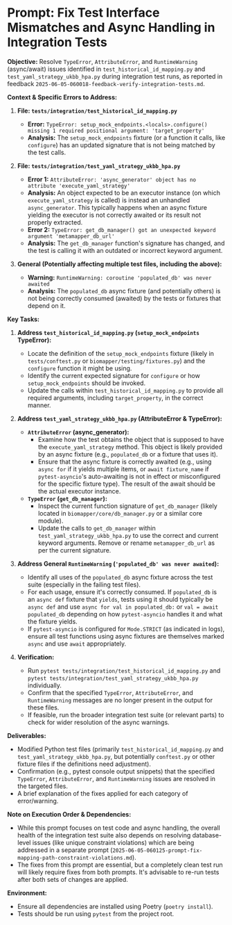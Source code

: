 # Prompt: Fix Test Interface Mismatches and Async Handling in Integration Tests

**Objective:** Resolve `TypeError`, `AttributeError`, and `RuntimeWarning` (async/await) issues identified in `test_historical_id_mapping.py` and `test_yaml_strategy_ukbb_hpa.py` during integration test runs, as reported in feedback `2025-06-05-060018-feedback-verify-integration-tests.md`.

**Context & Specific Errors to Address:**

1.  **File: `tests/integration/test_historical_id_mapping.py`**
    *   **Error:** `TypeError: setup_mock_endpoints.<locals>.configure() missing 1 required positional argument: 'target_property'`
    *   **Analysis:** The `setup_mock_endpoints` fixture (or a function it calls, like `configure`) has an updated signature that is not being matched by the test calls.

2.  **File: `tests/integration/test_yaml_strategy_ukbb_hpa.py`**
    *   **Error 1:** `AttributeError: 'async_generator' object has no attribute 'execute_yaml_strategy'`
    *   **Analysis:** An object expected to be an executor instance (on which `execute_yaml_strategy` is called) is instead an unhandled `async_generator`. This typically happens when an async fixture yielding the executor is not correctly awaited or its result not properly extracted.
    *   **Error 2:** `TypeError: get_db_manager() got an unexpected keyword argument 'metamapper_db_url'`
    *   **Analysis:** The `get_db_manager` function's signature has changed, and the test is calling it with an outdated or incorrect keyword argument.

3.  **General (Potentially affecting multiple test files, including the above):**
    *   **Warning:** `RuntimeWarning: coroutine 'populated_db' was never awaited`
    *   **Analysis:** The `populated_db` async fixture (and potentially others) is not being correctly consumed (awaited) by the tests or fixtures that depend on it.

**Key Tasks:**

1.  **Address `test_historical_id_mapping.py` (`setup_mock_endpoints` TypeError):**
    *   Locate the definition of the `setup_mock_endpoints` fixture (likely in `tests/conftest.py` or `biomapper/testing/fixtures.py`) and the `configure` function it might be using.
    *   Identify the current expected signature for `configure` or how `setup_mock_endpoints` should be invoked.
    *   Update the calls within `test_historical_id_mapping.py` to provide all required arguments, including `target_property`, in the correct manner.

2.  **Address `test_yaml_strategy_ukbb_hpa.py` (AttributeError & TypeError):**
    *   **`AttributeError` (async_generator):**
        *   Examine how the test obtains the object that is supposed to have the `execute_yaml_strategy` method. This object is likely provided by an async fixture (e.g., `populated_db` or a fixture that uses it).
        *   Ensure that the async fixture is correctly awaited (e.g., using `async for` if it yields multiple items, or `await fixture_name` if `pytest-asyncio`'s auto-awaiting is not in effect or misconfigured for the specific fixture type). The result of the await should be the actual executor instance.
    *   **`TypeError` (`get_db_manager`):**
        *   Inspect the current function signature of `get_db_manager` (likely located in `biomapper/core/db_manager.py` or a similar core module).
        *   Update the calls to `get_db_manager` within `test_yaml_strategy_ukbb_hpa.py` to use the correct and current keyword arguments. Remove or rename `metamapper_db_url` as per the current signature.

3.  **Address General `RuntimeWarning` (`'populated_db' was never awaited`):**
    *   Identify all uses of the `populated_db` async fixture across the test suite (especially in the failing test files).
    *   For each usage, ensure it's correctly consumed. If `populated_db` is an `async def` fixture that `yields`, tests using it should typically be `async def` and use `async for val in populated_db:` or `val = await populated_db` depending on how `pytest-asyncio` handles it and what the fixture yields.
    *   If `pytest-asyncio` is configured for `Mode.STRICT` (as indicated in logs), ensure all test functions using async fixtures are themselves marked `async` and use `await` appropriately.

4.  **Verification:**
    *   Run `pytest tests/integration/test_historical_id_mapping.py` and `pytest tests/integration/test_yaml_strategy_ukbb_hpa.py` individually.
    *   Confirm that the specified `TypeError`, `AttributeError`, and `RuntimeWarning` messages are no longer present in the output for these files.
    *   If feasible, run the broader integration test suite (or relevant parts) to check for wider resolution of the async warnings.

**Deliverables:**

*   Modified Python test files (primarily `test_historical_id_mapping.py` and `test_yaml_strategy_ukbb_hpa.py`, but potentially `conftest.py` or other fixture files if the definitions need adjustment).
*   Confirmation (e.g., pytest console output snippets) that the specified `TypeError`, `AttributeError`, and `RuntimeWarning` issues are resolved in the targeted files.
*   A brief explanation of the fixes applied for each category of error/warning.

**Note on Execution Order & Dependencies:**

*   While this prompt focuses on test code and async handling, the overall health of the integration test suite also depends on resolving database-level issues (like unique constraint violations) which are being addressed in a separate prompt (`2025-06-05-060125-prompt-fix-mapping-path-constraint-violations.md`).
*   The fixes from this prompt are essential, but a completely clean test run will likely require fixes from both prompts. It's advisable to re-run tests after both sets of changes are applied.

**Environment:**

*   Ensure all dependencies are installed using Poetry (`poetry install`).
*   Tests should be run using `pytest` from the project root.
